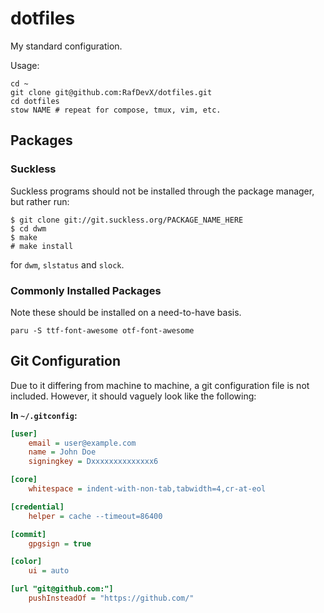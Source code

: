 # dotfiles

My standard configuration.

Usage:
```
cd ~
git clone git@github.com:RafDevX/dotfiles.git
cd dotfiles
stow NAME # repeat for compose, tmux, vim, etc.
```

## Packages

### Suckless
Suckless programs should not be installed through the package manager, but rather run:
```
$ git clone git://git.suckless.org/PACKAGE_NAME_HERE
$ cd dwm
$ make
# make install
```
for `dwm`, `slstatus` and `slock`.

### Commonly Installed Packages
Note these should be installed on a need-to-have basis.

```
paru -S ttf-font-awesome otf-font-awesome
```

<!-- TODO: table -->

## Git Configuration

Due to it differing from machine to machine, a git configuration file is not included. However, it should vaguely look like the following:

**In `~/.gitconfig`:**

```ini
[user]
	email = user@example.com
	name = John Doe
	signingkey = Dxxxxxxxxxxxxxx6

[core]
	whitespace = indent-with-non-tab,tabwidth=4,cr-at-eol

[credential]
	helper = cache --timeout=86400

[commit]
	gpgsign = true

[color]
	ui = auto

[url "git@github.com:"]
	pushInsteadOf = "https://github.com/"
```
